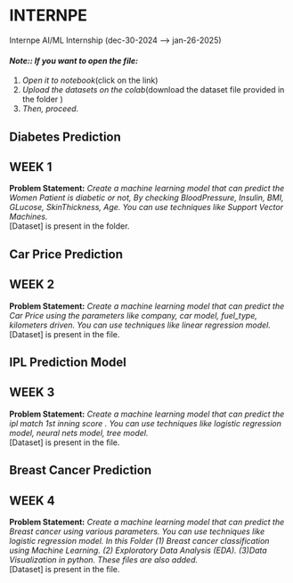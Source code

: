 # INTERNPE
Internpe AI/ML Internship (dec-30-2024  -->  jan-26-2025)
#### _Note:: If you want to open the file:_
1. _Open it to notebook_(click on the link)
2. _Upload the datasets on the colab_(download the dataset file provided in the folder )
3. _Then, proceed._

## Diabetes Prediction
## WEEK 1
**Problem Statement:**  _Create a machine learning model that can predict the Women Patient is diabetic or not, By checking BloodPressure, Insulin, BMI, GLucose, SkinThickness, Age. You can use techniques like Support Vector Machines._
<br>
[Dataset] is present in the folder.

## Car Price Prediction
## WEEK 2
**Problem Statement:**  _Create a machine learning model that can predict the Car Price using the parameters like company, car model, fuel_type, kilometers driven. You can use techniques like linear regression model._
<br>
[Dataset] is present in the file. 

## IPL Prediction Model
## WEEK 3
**Problem Statement:**  _Create a machine learning model that can predict the ipl match 1st inning score . You can use techniques like logistic regression model, neural nets model, tree model._
<br>
[Dataset] is present in the file.

## Breast Cancer Prediction
## WEEK 4
**Problem Statement:**  _Create a machine learning model that can predict the Breast cancer using various parameters. You can use techniques like logistic regression model. In this Folder (1) Breast cancer classification using Machine Learning. (2) Exploratory Data Analysis (EDA). (3)Data Visualization in python. These files are also added._
<br>
[Dataset] is present in the file.
